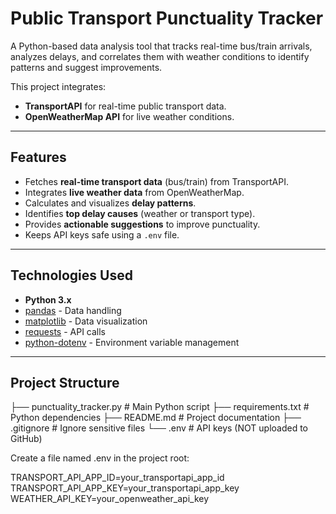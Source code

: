 # Public Transport Punctuality Tracker

A Python-based data analysis tool that tracks real-time bus/train arrivals, analyzes delays, and correlates them with weather conditions to identify patterns and suggest improvements.

This project integrates:
- **TransportAPI** for real-time public transport data.
- **OpenWeatherMap API** for live weather conditions.

---

## Features
- Fetches **real-time transport data** (bus/train) from TransportAPI.
- Integrates **live weather data** from OpenWeatherMap.
- Calculates and visualizes **delay patterns**.
- Identifies **top delay causes** (weather or transport type).
- Provides **actionable suggestions** to improve punctuality.
- Keeps API keys safe using a `.env` file.

---

## Technologies Used
- **Python 3.x**
- [pandas](https://pandas.pydata.org/) - Data handling
- [matplotlib](https://matplotlib.org/) - Data visualization
- [requests](https://docs.python-requests.org/en/latest/) - API calls
- [python-dotenv](https://pypi.org/project/python-dotenv/) - Environment variable management

---

## Project Structure
├── punctuality_tracker.py # Main Python script
├── requirements.txt # Python dependencies
├── README.md # Project documentation
├── .gitignore # Ignore sensitive files
└── .env # API keys (NOT uploaded to GitHub)

Create a file named .env in the project root:

TRANSPORT_API_APP_ID=your_transportapi_app_id
TRANSPORT_API_APP_KEY=your_transportapi_app_key
WEATHER_API_KEY=your_openweather_api_key
